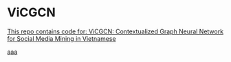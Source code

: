 # ViCGCN
  
<a href="[https://www.google.com/](https://www.researchgate.net/publication/370003253_ViCGCN_Graph_Convolutional_Network_with_Contextualized_Language_Models_for_Social_Media_Mining_in_Vietnamese)" target="_blank">This repo contains code for: ViCGCN: Contextualized Graph Neural Network for Social Media Mining in Vietnamese</a>

[aaa](https://www.researchgate.net/publication/370003253_ViCGCN_Graph_Convolutional_Network_with_Contextualized_Language_Models_for_Social_Media_Mining_in_Vietnamese)
